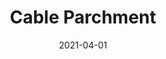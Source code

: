 ---
description: "Width%3A%2054%u201D%20%7C%20Content%3A%2093%25%20Polyester%2C%207%25%20Linen%20%7C%20Abrasion%3A%2050%2C000%20Double%20Rubs%20-%20Wyzenbeek%20Method%20%7C%20Repeat%3A%20N/A%20%7C%20Finish%3A%20INCASE%20by%20CRYPTON%20%7C%20Flammability%3A%20NFPA%20260%2C%20UFAC%20Class%201%2C%20CAL%20117%20%7C%20Applications%3A%20Contract%20/%20Hospitality%2C%20Residential%20%7C%20"
tags: 
  - "Lark Fontaine"
  - "Cable"
  - "Textiles"
image_primary: "img/Cable_Parchment_large.jpg"
href: "https://www.larkfontaine.com/collections/textiles/products/cable-parchment"
designer: "Lark Fontaine"
title: "Cable Parchment"
category: "Textiles"
subtitle: ""
manufacturer: "Lark Fontaine"
slug: "/manufacturers/lark-fontaine/textiles/lark-fontaine-cable-parchment"
date: "2021-04-01"
---